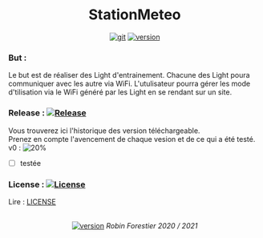 <h1 align="center"> StationMeteo </h1>
<p align="center">
  <a href="https://github.com/Forestierr/Light_trainer/wiki"><img src="https://img.shields.io/badge/GitHub-Wiki-Green.svg" alt="git"/></a>
  <a href=""><img src="https://img.shields.io/github/v/release/Forestierr/light_trainer?include_prereleases" alt="version"/></a>
</p>

### But :
Le but est de réaliser des Light d'entrainement.
Chacune des Light poura communiquer avec les autre via WiFi. 
L'utulisateur pourra gérer les mode d'tilisation via le WiFi généré par les Light en se rendant sur un site.

### Release : [![Release](https://img.shields.io/github/v/release/Forestierr/light_trainer?include_prereleases)](https://github.com/Forestierr/Light_trainer/releases)
Vous trouverez ici l'historique des version téléchargeable. </br>
Prenez en compte l'avencement de chaque vesion et de ce qui a été testé. </br>
v0 : ![20%](https://progress-bar.dev/20) 
- [ ] testée

### License : [![License](https://img.shields.io/badge/License-Apache%202.0-blue.svg)](https://opensource.org/licenses/Apache-2.0)
Lire : [LICENSE](https://github.com/Forestierr/Light_trainer/blob/master/LICENSE)

<p align="center"> <br> <a href="https://github.com/Forestierr/"><img src="https://img.shields.io/badge/My-GitHub-red.svg" alt="version"/></a> <i> Robin Forestier 2020 / 2021 </i></p>
